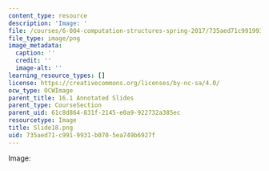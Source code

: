 ```yaml
---
content_type: resource
description: 'Image: '
file: /courses/6-004-computation-structures-spring-2017/735aed71c9919931b0705ea749b6927f_Slide18.png
file_type: image/png
image_metadata:
  caption: ''
  credit: ''
  image-alt: ''
learning_resource_types: []
license: https://creativecommons.org/licenses/by-nc-sa/4.0/
ocw_type: OCWImage
parent_title: 16.1 Annotated Slides
parent_type: CourseSection
parent_uid: 61c8d864-831f-2145-e0a9-922732a385ec
resourcetype: Image
title: Slide18.png
uid: 735aed71-c991-9931-b070-5ea749b6927f
---
```

Image: 